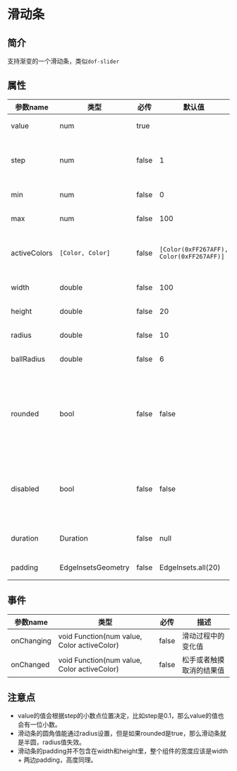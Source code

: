 # 滑动条

## 简介

支持渐变的一个滑动条，类似`dof-slider`

## 属性

| 参数name       | 类型                 | 必传    | 默认值                                      | 描述                         |
|--------------|--------------------|-------|------------------------------------------|----------------------------|
| value        | num                | true  |                                          | 滑动条当前值                     |
| step         | num                | false | 1                                        | 步长（为0无步长）                  |
| min          | num                | false | 0                                        | 滑动条最小值                     |
| max          | num                | false | 100                                      | 滑动条最大值                     |
| activeColors | `[Color, Color]`   | false | `[Color(0xFF267AFF), Color(0xFF267AFF)]` | 滑动条渐变开始值和结束值               |
| width        | double             | false | 100                                      | 滑动条长度                      |
| height       | double             | false | 20                                       | 滑动条高度                      |
| radius       | double             | false | 10                                       | 圆角大小                       |
| ballRadius   | double             | false | 6                                        | 白色圆球半径                     |
| rounded      | bool               | false | false                                    | 两边是否半圆（只有为false，radius才生效） |
| disabled     | bool               | false | false                                    | 能否控制滑动条（不影响value传入）        |
| duration     | Duration           | false | null                                     | 值变化动画时长                    |
| padding      | EdgeInsetsGeometry | false | EdgeInsets.all(20)                       | 组件内边距                      |

## 事件

| 参数name     | 类型                                          | 必传    | 描述           |
|------------|---------------------------------------------|-------|--------------|
| onChanging | void Function(num value, Color activeColor) | false | 滑动过程中的变化值    |
| onChanged  | void Function(num value, Color activeColor) | false | 松手或者触摸取消的结果值 |

## 注意点
- value的值会根据step的小数点位置决定，比如step是0.1，那么value的值也会有一位小数。
- 滑动条的圆角值能通过radius设置，但是如果rounded是true，那么滑动条就是半圆，radius值失效。
- 滑动条的padding并不包含在width和height里，整个组件的宽度应该是width + 两边padding，高度同理。